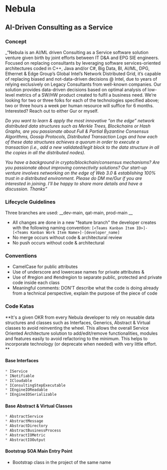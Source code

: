 # Nebula
## AI-Driven Consulting as a Service

### Concept

_“Nebula is an AI/ML driven Consulting as a Service software solution venture given birth by joint efforts between IT D&A and EPG SIE engineers.  Focused on replacing consultants by leveraging software services-oriented architectures coded in C++, Java and/or C#, Big Data, BI, AI/ML, DPG, Ethernet & Edge Group’s Global Intel’s Network Distributed Grid, it’s capable of replacing biased and not-data-driven decisions @ Intel, due to years of relying exclusively on Legacy Consultants from well-known companies.  Our solution provides data-driven decisions based on optimal analysis of low-level metrics of a SW/HW product created to fulfil a business need. We’re looking for two or three folks for each of the technologies specified above; two or three hours a week per human resource will suffice for 6 months. Interested? Reach out to either Gur or myself.

_Do you want to learn & apply the most innovative “on the edge” network distributed data structures such as Merkle Trees, Blockchains or Hash Graphs, are you passionate about Full & Partial Byzantine Consensus Algorithms, Gossip Protocols, Distributed Transaction Logs and how each of these data structures achieves a quorum in order to execute a transaction (i.e., add a new validated/legit block to the data structure in all the copies in all the distributed nodes)._

_You have a background in crypto/blockchain/consensus mechanisms? Are you passionate about improving connectivity solutions? 
Our start-up venture involves networking on the edge of Web 3.0 & establishing 100% trust in a distributed environment. 
Please do DM me/Gur if you are interested in joining. I'll be happy to share more details and have a discussion. Thanks”_


### Lifecycle Guidelines

Three branches are used: __dev-main, qat-main, prod-main __

* All changes are done in a new "feature branch" the developer creates with the following naming convention: ``` [<Teams Kanban Item ID>]-[<Teams Kanban Work Item Name>]-[developer_name] ```
* No merge occurs without code & architectural review
* No push occurs without code & architectural

### Conventions

* CamelCase for public attributes
* Use of underscore and lowercase names for private attributes &
* Use of #region and #endregion to separate public, protected and private code inside each class
* Meaningful comments: DON'T describe what the code is doing already from a technical perspective, explain the purpose of the piece of code

### Code Katas

**It's a given OKR from every Nebula developer to rely on reusable data structures and classes such as Interfaces, Generics, Abstract & Virtual classes to avoid reinventing the wheel. This allows the overall Service Oriented Architecture solution to add/edit/remove functionalities, modules and features easily to avoid refactoring to the minimum. This helps to incorporate technology (or deprecate when needed) with very little effort. **


#### Base Interfaces
```c#
* IService
* INotifiable
* ICloudable
* IConsultingStepExecutable
* IEngineIOReadable
* IEngineIOSerializable
```
#### Base Abstract & Virtual Classes
```c#
* AbstractService
* AbstractMessage
* AbstractDirectory
* AbstractBusinessProcess
* AbstractIOMetric
* AbstractIOOutput
```

#### Bootstrap SOA Main Entry Point 
* Bootstrap class in the project of the same name

